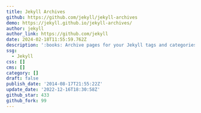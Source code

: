 ```yaml
---
title: Jekyll Archives
github: https://github.com/jekyll/jekyll-archives
demo: https://jekyll.github.io/jekyll-archives/
author: jekyll
author_link: https://github.com/jekyll
date: 2024-02-18T11:55:59.762Z
description: ':books: Archive pages for your Jekyll tags and categories.'
ssg:
  - Jekyll
css: []
cms: []
category: []
draft: false
publish_date: '2014-08-17T21:55:22Z'
update_date: '2022-12-16T18:30:58Z'
github_star: 433
github_fork: 99
---
```

